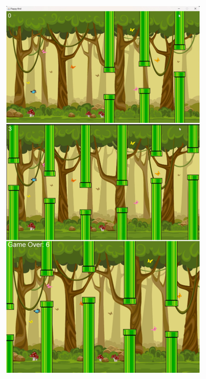 ![Image](./Images/Screenshot%202024-04-23%20013723.png)
![Image](./Images/Screenshot%202024-04-23%20013808.png)
![Image](./Images/Screenshot%202024-04-23%20013832.png)